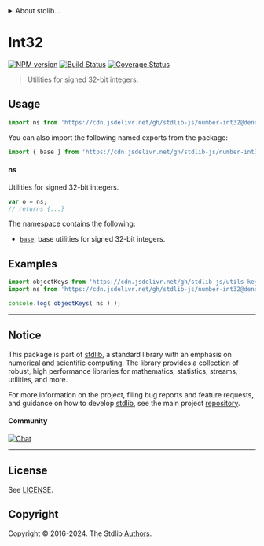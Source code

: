 <!--

@license Apache-2.0

Copyright (c) 2018 The Stdlib Authors.

Licensed under the Apache License, Version 2.0 (the "License");
you may not use this file except in compliance with the License.
You may obtain a copy of the License at

   http://www.apache.org/licenses/LICENSE-2.0

Unless required by applicable law or agreed to in writing, software
distributed under the License is distributed on an "AS IS" BASIS,
WITHOUT WARRANTIES OR CONDITIONS OF ANY KIND, either express or implied.
See the License for the specific language governing permissions and
limitations under the License.

-->


<details>
  <summary>
    About stdlib...
  </summary>
  <p>We believe in a future in which the web is a preferred environment for numerical computation. To help realize this future, we've built stdlib. stdlib is a standard library, with an emphasis on numerical and scientific computation, written in JavaScript (and C) for execution in browsers and in Node.js.</p>
  <p>The library is fully decomposable, being architected in such a way that you can swap out and mix and match APIs and functionality to cater to your exact preferences and use cases.</p>
  <p>When you use stdlib, you can be absolutely certain that you are using the most thorough, rigorous, well-written, studied, documented, tested, measured, and high-quality code out there.</p>
  <p>To join us in bringing numerical computing to the web, get started by checking us out on <a href="https://github.com/stdlib-js/stdlib">GitHub</a>, and please consider <a href="https://opencollective.com/stdlib">financially supporting stdlib</a>. We greatly appreciate your continued support!</p>
</details>

# Int32

[![NPM version][npm-image]][npm-url] [![Build Status][test-image]][test-url] [![Coverage Status][coverage-image]][coverage-url] <!-- [![dependencies][dependencies-image]][dependencies-url] -->

> Utilities for signed 32-bit integers.



<section class="usage">

## Usage

```javascript
import ns from 'https://cdn.jsdelivr.net/gh/stdlib-js/number-int32@deno/mod.js';
```

You can also import the following named exports from the package:

```javascript
import { base } from 'https://cdn.jsdelivr.net/gh/stdlib-js/number-int32@deno/mod.js';
```

#### ns

Utilities for signed 32-bit integers.

```javascript
var o = ns;
// returns {...}
```

The namespace contains the following:

<!-- <toc pattern="*"> -->

<div class="namespace-toc">

-   <span class="signature">[`base`][@stdlib/number/int32/base]</span><span class="delimiter">: </span><span class="description">base utilities for signed 32-bit integers.</span>

</div>

<!-- </toc> -->

</section>

<!-- /.usage -->

<section class="examples">

## Examples

<!-- TODO: better examples -->

<!-- eslint no-undef: "error" -->

```javascript
import objectKeys from 'https://cdn.jsdelivr.net/gh/stdlib-js/utils-keys@deno/mod.js';
import ns from 'https://cdn.jsdelivr.net/gh/stdlib-js/number-int32@deno/mod.js';

console.log( objectKeys( ns ) );
```

</section>

<!-- /.examples -->

<!-- Section for related `stdlib` packages. Do not manually edit this section, as it is automatically populated. -->

<section class="related">

</section>

<!-- /.related -->

<!-- Section for all links. Make sure to keep an empty line after the `section` element and another before the `/section` close. -->


<section class="main-repo" >

* * *

## Notice

This package is part of [stdlib][stdlib], a standard library with an emphasis on numerical and scientific computing. The library provides a collection of robust, high performance libraries for mathematics, statistics, streams, utilities, and more.

For more information on the project, filing bug reports and feature requests, and guidance on how to develop [stdlib][stdlib], see the main project [repository][stdlib].

#### Community

[![Chat][chat-image]][chat-url]

---

## License

See [LICENSE][stdlib-license].


## Copyright

Copyright &copy; 2016-2024. The Stdlib [Authors][stdlib-authors].

</section>

<!-- /.stdlib -->

<!-- Section for all links. Make sure to keep an empty line after the `section` element and another before the `/section` close. -->

<section class="links">

[npm-image]: http://img.shields.io/npm/v/@stdlib/number-int32.svg
[npm-url]: https://npmjs.org/package/@stdlib/number-int32

[test-image]: https://github.com/stdlib-js/number-int32/actions/workflows/test.yml/badge.svg?branch=main
[test-url]: https://github.com/stdlib-js/number-int32/actions/workflows/test.yml?query=branch:main

[coverage-image]: https://img.shields.io/codecov/c/github/stdlib-js/number-int32/main.svg
[coverage-url]: https://codecov.io/github/stdlib-js/number-int32?branch=main

<!--

[dependencies-image]: https://img.shields.io/david/stdlib-js/number-int32.svg
[dependencies-url]: https://david-dm.org/stdlib-js/number-int32/main

-->

[chat-image]: https://img.shields.io/gitter/room/stdlib-js/stdlib.svg
[chat-url]: https://app.gitter.im/#/room/#stdlib-js_stdlib:gitter.im

[stdlib]: https://github.com/stdlib-js/stdlib

[stdlib-authors]: https://github.com/stdlib-js/stdlib/graphs/contributors

[umd]: https://github.com/umdjs/umd
[es-module]: https://developer.mozilla.org/en-US/docs/Web/JavaScript/Guide/Modules

[deno-url]: https://github.com/stdlib-js/number-int32/tree/deno
[deno-readme]: https://github.com/stdlib-js/number-int32/blob/deno/README.md
[umd-url]: https://github.com/stdlib-js/number-int32/tree/umd
[umd-readme]: https://github.com/stdlib-js/number-int32/blob/umd/README.md
[esm-url]: https://github.com/stdlib-js/number-int32/tree/esm
[esm-readme]: https://github.com/stdlib-js/number-int32/blob/esm/README.md
[branches-url]: https://github.com/stdlib-js/number-int32/blob/main/branches.md

[stdlib-license]: https://raw.githubusercontent.com/stdlib-js/number-int32/main/LICENSE

<!-- <toc-links> -->

[@stdlib/number/int32/base]: https://github.com/stdlib-js/number-int32-base/tree/deno

<!-- </toc-links> -->

</section>

<!-- /.links -->
